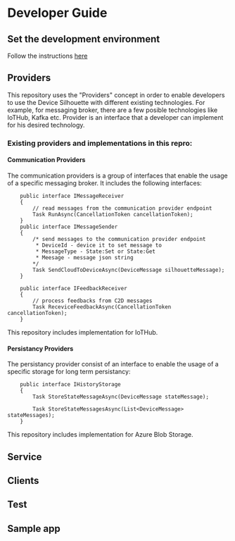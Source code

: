 # Developer Guide


## Set the development environment

Follow the instructions [here](devenvironment.md)

## Providers

This repository uses the "Providers" concept in order to enable developers to use the Device Silhouette with different existing technologies. For example, for messaging broker, there are a few posible technologies like IoTHub, Kafka etc.
Provider is an interface that a developer can implement for his desired technology.

### Existing providers and implementations in this repro:

#### Communication Providers

The communication providers is a group of interfaces that enable the usage of a specific messaging broker.
It includes the following interfaces:

```
    public interface IMessageReceiver
    {
        // read messages from the communication provider endpoint
        Task RunAsync(CancellationToken cancellationToken);
    }
    public interface IMessageSender
    {
        /* send messages to the communication provider endpoint
         * DeviceId - device it to set message to
         * MessageType - State:Set or State:Get
         * Meesage - message json string         
        */
        Task SendCloudToDeviceAsync(DeviceMessage silhouetteMessage);
    }

    public interface IFeedbackReceiver
    {
        // process feedbacks from C2D messages
        Task ReceviceFeedbackAsync(CancellationToken cancellationToken);
    }
```

This repository includes implementation for IoTHub.

#### Persistancy Providers

The persistancy provider consist of an interface to enable the usage of a specific storage for long term persistancy:

```
    public interface IHistoryStorage
    {
        Task StoreStateMessageAsync(DeviceMessage stateMessage);

        Task StoreStateMessagesAsync(List<DeviceMessage> stateMessages);
    }
```
This repository includes implementation for Azure Blob Storage.


## Service
## Clients
## Test 
## Sample app

